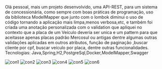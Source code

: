 Olá pessoal, mais um projeto desenvolvido, uma API-REST, para um sistema de concessionária, 
como sempre com boas práticas de programação, uso da biblioteca ModelMapper que junto com o lombok 
diminui o uso de código tornando a aplicação mais limpa,menos verbosa,etc, e também foi criada uma 
anotação personalizada com o validation que apliquei no contexto que a placa de um Veículo deveria
ser unica e um pattern para que aceitasse apenas placas padrão Mercosul ou antigas dentre algumas 
outras validações aplicadas em outros atributos, função de paginação ,buscar cliente por cpf, 
buscar veículo por placa, dentre outras funcionalidades.
Tecnologias:
Java,Spring,H2,PostgreSql,Docker,ModelMapper,Swagger


![con1](https://github.com/user-attachments/assets/b1b65b0f-3a3b-436e-8dc7-d00897b36b82)
![con2](https://github.com/user-attachments/assets/54ff5f68-5ec8-46df-b651-4f5e76cba5c9)
![con3](https://github.com/user-attachments/assets/3453259a-ef0c-445f-885c-f13b4dea25cf)
![con4](https://github.com/user-attachments/assets/a71c49d2-f8cc-4a9b-91d6-337e1f9e5944)
![con5](https://github.com/user-attachments/assets/8da561af-c63a-475c-9aef-942c57fe0c96)
![con6](https://github.com/user-attachments/assets/304473bc-fa7e-405c-aa65-d06caec65234)

